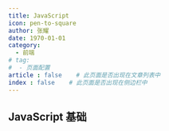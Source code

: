 ```yaml
---
title: JavaScript
icon: pen-to-square
author: 张耀
date: 1970-01-01
category:
  - 前端
# tag:
#  - 页面配置
article : false    # 此页面是否出现在文章列表中
index : false    # 此页面是否出现在侧边栏中
---
```

## JavaScript 基础